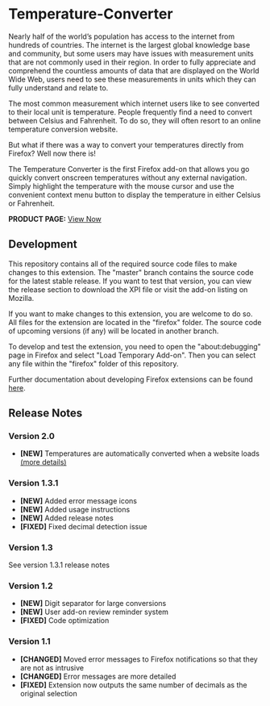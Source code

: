 # Temperature-Converter
Nearly half of the world’s population has access to the internet from hundreds of countries. The internet is the largest global knowledge base and community, but some users may have issues with measurement units that are not commonly used in their region. In order to fully appreciate and comprehend the countless amounts of data that are displayed on the World Wide Web, users need to see these measurements in units which they can fully understand and relate to.

The most common measurement which internet users like to see converted to their local unit is temperature. People frequently find a need to convert between Celsius and Fahrenheit. To do so, they will often resort to an online temperature conversion website.

But what if there was a way to convert your temperatures directly from Firefox? Well now there is!

The Temperature Converter is the first Firefox add-on that allows you go quickly convert onscreen temperatures without any external navigation. Simply highlight the temperature with the mouse cursor and use the convenient context menu button to display the temperature in either Celsius or Fahrenheit.

**PRODUCT PAGE:** [View Now](https://addons.mozilla.org/en-CA/firefox/addon/temperature-converter-tool/)

## Development
This repository contains all of the required source code files to make changes to this extension. The "master" branch contains the source code for the latest stable release. If you want to test that version, you can view the release section to download the XPI file or visit the add-on listing on Mozilla.

If you want to make changes to this extension, you are welcome to do so. All files for the extension are located in the "firefox" folder. The source code of upcoming versions (if any) will be located in another branch.

To develop and test the extension, you need to open the "about:debugging" page in Firefox and select "Load Temporary Add-on". Then you can select any file within the "firefox" folder of this repository.

Further documentation about developing Firefox extensions can be found [here](https://developer.mozilla.org/docs/Mozilla/Add-ons/WebExtensions/Your_first_WebExtension).

## Release Notes
### Version 2.0
* **[NEW]** Temperatures are automatically converted when a website loads [(more details)](https://github.com/WesleyBranton/Temperature-Converter/wiki/Automatic-temperature-converting)

### Version 1.3.1
* **[NEW]** Added error message icons
* **[NEW]** Added usage instructions
* **[NEW]** Added release notes
* **[FIXED]** Fixed decimal detection issue

### Version 1.3
See version 1.3.1 release notes

### Version 1.2
* **[NEW]** Digit separator for large conversions
* **[NEW]** User add-on review reminder system
* **[FIXED]** Code optimization

### Version 1.1
* **[CHANGED]** Moved error messages to Firefox notifications so that they are not as intrusive
* **[CHANGED]** Error messages are more detailed
* **[FIXED]** Extension now outputs the same number of decimals as the original selection
